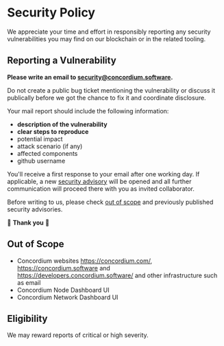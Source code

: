 # Security Policy

We appreciate your time and effort in responsibly reporting any security vulnerabilities you may find on our blockchain or in the related tooling.

## Reporting a Vulnerability

**Please write an email to <security@concordium.software>.**

Do not create a public bug ticket mentioning the vulnerability or discuss it publically before we got the chance to fix it and coordinate disclosure.

Your mail report should include the following information:
- **description of the vulnerability**
- **clear steps to reproduce**
- potential impact
- attack scenario (if any)
- affected components
- github username

You'll receive a first response to your email after one working day.
If applicable, a new [security advisory](https://docs.github.com/en/code-security/security-advisories/creating-a-security-advisory) will be opened and all further communication will proceed there with you as invited collaborator.

Before writing to us, please check [out of scope](#out-of-scope) and previously published security advisories.

:pray: **Thank you** :pray:


## Out of Scope

- Concordium websites https://concordium.com/, https://concordium.software and https://developers.concordium.software/ and other infrastructure such as email
- Concordium Node Dashboard UI
- Concordium Network Dashboard UI


## Eligibility

We may reward reports of critical or high severity.
